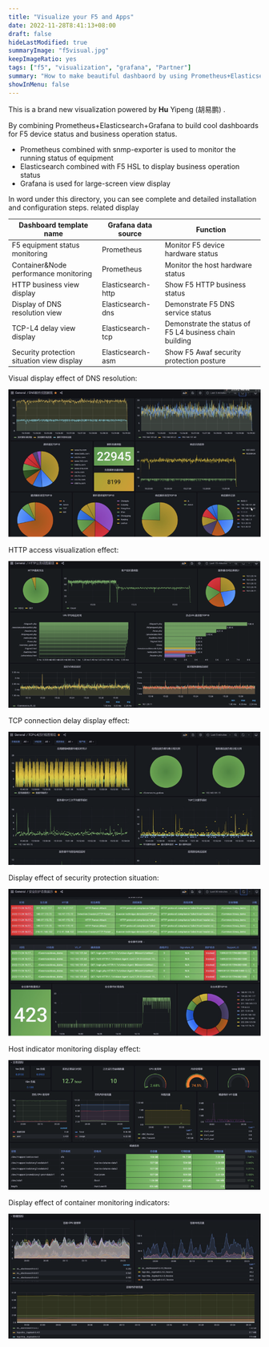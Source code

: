 ```yaml
---
title: "Visualize your F5 and Apps"
date: 2022-11-28T8:41:13+08:00
draft: false
hideLastModified: true
summaryImage: "f5visual.jpg"
keepImageRatio: yes
tags: ["f5", "visualization", "grafana", "Partner"]
summary: "How to make beautiful dashbaord by using Prometheus+Elasticsearch+Grafana"
showInMenu: false
---
```




This is a brand new visualization powered by **Hu** Yipeng (胡易鹏) .

By combining Prometheus+Elasticsearch+Grafana to build cool dashboards for F5 device status and business operation status.

- Prometheus combined with snmp-exporter is used to monitor the running status of equipment
- Elasticsearch combined with F5 HSL to display business operation status
- Grafana is used for large-screen view display

In word under this directory, you can see complete and detailed installation and configuration steps. related display

| **Dashboard template name**                | **Grafana data source** | **Function**                                            |
| ------------------------------------------ | ----------------------- | ------------------------------------------------------- |
| F5 equipment status monitoring             | Prometheus              | Monitor F5 device hardware status                       |
| Container&Node performance monitoring      | Prometheus              | Monitor the host hardware status                        |
| HTTP business view display                 | Elasticsearch-http      | Show F5 HTTP business status                            |
| Display of DNS resolution view             | Elasticsearch-dns       | Demonstrate F5 DNS service status                       |
| TCP-L4 delay view display                  | Elasticsearch-tcp       | Demonstrate the status of F5 L4 business chain building |
| Security protection situation view display | Elasticsearch-asm       | Show F5 Awaf security protection posture                |

Visual display effect of DNS resolution:

[![image-20221129164756426](img/image-20221129164756426.png)](https://github.com/myf5/f5-elk-demo/blob/master/NEW-Prometheus-elasticsearch-grafana/img/image-20221129164756426.png)

HTTP access visualization effect:

[![image-20221129164811794](img/image-20221129164811794.png)](https://github.com/myf5/f5-elk-demo/blob/master/NEW-Prometheus-elasticsearch-grafana/img/image-20221129164811794.png)

TCP connection delay display effect:

[![image-20221129164821310](img/image-20221129164821310.png)](https://github.com/myf5/f5-elk-demo/blob/master/NEW-Prometheus-elasticsearch-grafana/img/image-20221129164821310.png)

Display effect of security protection situation:

[![image-20221129164843441](img/image-20221129164843441.png)](https://github.com/myf5/f5-elk-demo/blob/master/NEW-Prometheus-elasticsearch-grafana/img/image-20221129164843441.png)

Host indicator monitoring display effect:

[![image-20221129164904264](img/image-20221129164904264.png)](https://github.com/myf5/f5-elk-demo/blob/master/NEW-Prometheus-elasticsearch-grafana/img/image-20221129164904264.png)

Display effect of container monitoring indicators:

[![image-20221129165023587](img/image-20221129165023587.png)](https://github.com/myf5/f5-elk-demo/blob/master/NEW-Prometheus-elasticsearch-grafana/img/image-20221129165023587.png)

